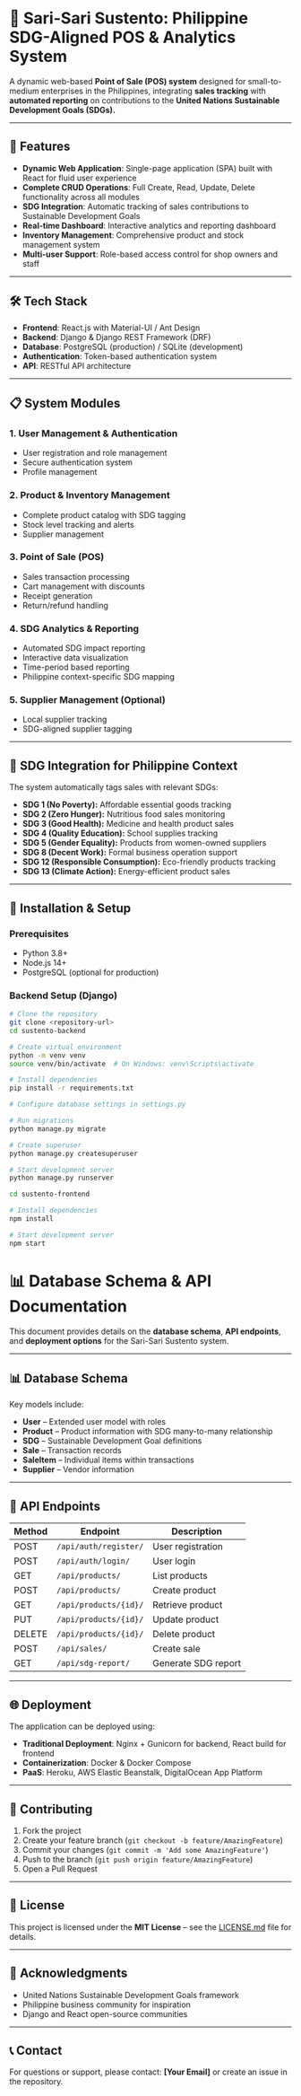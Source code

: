 # 🌱 Sari-Sari Sustento: Philippine SDG-Aligned POS & Analytics System

A dynamic web-based **Point of Sale (POS) system** designed for small-to-medium enterprises in the Philippines, integrating **sales tracking** with **automated reporting** on contributions to the **United Nations Sustainable Development Goals (SDGs).**

---

## 🌟 Features
- **Dynamic Web Application**: Single-page application (SPA) built with React for fluid user experience  
- **Complete CRUD Operations**: Full Create, Read, Update, Delete functionality across all modules  
- **SDG Integration**: Automatic tracking of sales contributions to Sustainable Development Goals  
- **Real-time Dashboard**: Interactive analytics and reporting dashboard  
- **Inventory Management**: Comprehensive product and stock management system  
- **Multi-user Support**: Role-based access control for shop owners and staff  

---

## 🛠️ Tech Stack
- **Frontend**: React.js with Material-UI / Ant Design  
- **Backend**: Django & Django REST Framework (DRF)  
- **Database**: PostgreSQL (production) / SQLite (development)  
- **Authentication**: Token-based authentication system  
- **API**: RESTful API architecture  

---

## 📋 System Modules
### 1. User Management & Authentication
- User registration and role management  
- Secure authentication system  
- Profile management  

### 2. Product & Inventory Management
- Complete product catalog with SDG tagging  
- Stock level tracking and alerts  
- Supplier management  

### 3. Point of Sale (POS)
- Sales transaction processing  
- Cart management with discounts  
- Receipt generation  
- Return/refund handling  

### 4. SDG Analytics & Reporting
- Automated SDG impact reporting  
- Interactive data visualization  
- Time-period based reporting  
- Philippine context-specific SDG mapping  

### 5. Supplier Management (Optional)
- Local supplier tracking  
- SDG-aligned supplier tagging  

---

## 🎯 SDG Integration for Philippine Context
The system automatically tags sales with relevant SDGs:  

- **SDG 1 (No Poverty):** Affordable essential goods tracking  
- **SDG 2 (Zero Hunger):** Nutritious food sales monitoring  
- **SDG 3 (Good Health):** Medicine and health product sales  
- **SDG 4 (Quality Education):** School supplies tracking  
- **SDG 5 (Gender Equality):** Products from women-owned suppliers  
- **SDG 8 (Decent Work):** Formal business operation support  
- **SDG 12 (Responsible Consumption):** Eco-friendly products tracking  
- **SDG 13 (Climate Action):** Energy-efficient product sales  

---

## 🚀 Installation & Setup

### Prerequisites
- Python 3.8+  
- Node.js 14+  
- PostgreSQL (optional for production)  

### Backend Setup (Django)
```bash
# Clone the repository
git clone <repository-url>
cd sustento-backend

# Create virtual environment
python -m venv venv
source venv/bin/activate  # On Windows: venv\Scripts\activate

# Install dependencies
pip install -r requirements.txt

# Configure database settings in settings.py

# Run migrations
python manage.py migrate

# Create superuser
python manage.py createsuperuser

# Start development server
python manage.py runserver

cd sustento-frontend

# Install dependencies
npm install

# Start development server
npm start
```
# 📊 Database Schema & API Documentation

This document provides details on the **database schema**, **API endpoints**, and **deployment options** for the Sari-Sari Sustento system.

---

## 📊 Database Schema

Key models include:

- **User** – Extended user model with roles  
- **Product** – Product information with SDG many-to-many relationship  
- **SDG** – Sustainable Development Goal definitions  
- **Sale** – Transaction records  
- **SaleItem** – Individual items within transactions  
- **Supplier** – Vendor information  

---

## 🔧 API Endpoints

| Method | Endpoint              | Description            |
|--------|-----------------------|------------------------|
| POST   | `/api/auth/register/` | User registration      |
| POST   | `/api/auth/login/`    | User login             |
| GET    | `/api/products/`      | List products          |
| POST   | `/api/products/`      | Create product         |
| GET    | `/api/products/{id}/` | Retrieve product       |
| PUT    | `/api/products/{id}/` | Update product         |
| DELETE | `/api/products/{id}/` | Delete product         |
| POST   | `/api/sales/`         | Create sale            |
| GET    | `/api/sdg-report/`    | Generate SDG report    |

---

## 🌐 Deployment

The application can be deployed using:

- **Traditional Deployment**: Nginx + Gunicorn for backend, React build for frontend  
- **Containerization**: Docker & Docker Compose  
- **PaaS**: Heroku, AWS Elastic Beanstalk, DigitalOcean App Platform  

---

## 🤝 Contributing

1. Fork the project  
2. Create your feature branch (`git checkout -b feature/AmazingFeature`)  
3. Commit your changes (`git commit -m 'Add some AmazingFeature'`)  
4. Push to the branch (`git push origin feature/AmazingFeature`)  
5. Open a Pull Request  

---

## 📄 License

This project is licensed under the **MIT License** – see the [LICENSE.md](LICENSE.md) file for details.  

---

## 🙏 Acknowledgments

- United Nations Sustainable Development Goals framework  
- Philippine business community for inspiration  
- Django and React open-source communities  

---

## 📞 Contact

For questions or support, please contact: **[Your Email]** or create an issue in the repository.  

